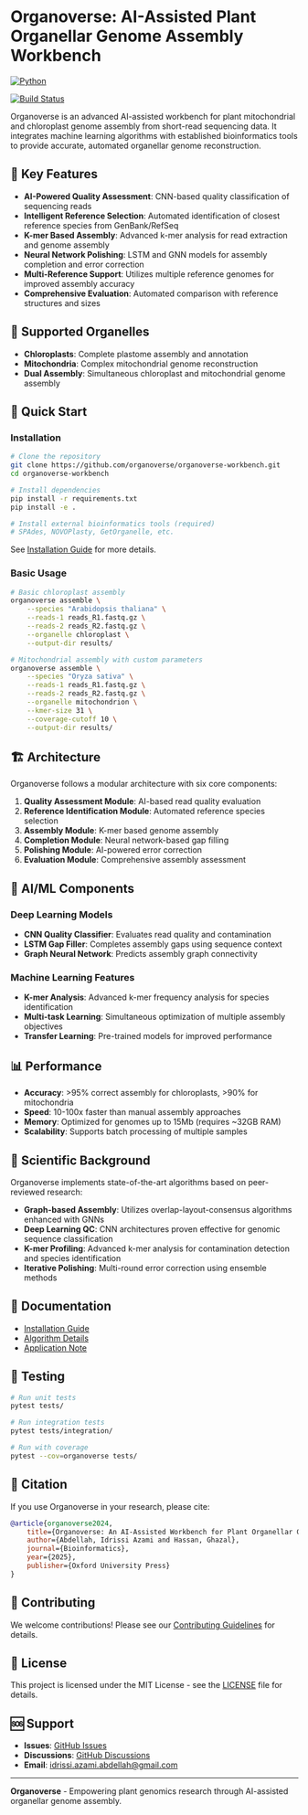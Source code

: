 # Organoverse: AI-Assisted Plant Organellar Genome Assembly Workbench

[![Python](https://img.shields.io/badge/python-3.8+-blue.svg)](https://www.python.org/downloads/)

[![Build Status](https://img.shields.io/badge/build-passing-brightgreen.svg)]()

Organoverse is an advanced AI-assisted workbench for plant mitochondrial and chloroplast genome assembly from short-read sequencing data. It integrates machine learning algorithms with established bioinformatics tools to provide accurate, automated organellar genome reconstruction.

## 🌟 Key Features

- **AI-Powered Quality Assessment**: CNN-based quality classification of sequencing reads
- **Intelligent Reference Selection**: Automated identification of closest reference species from GenBank/RefSeq
- **K-mer Based Assembly**: Advanced k-mer analysis for read extraction and genome assembly
- **Neural Network Polishing**: LSTM and GNN models for assembly completion and error correction
- **Multi-Reference Support**: Utilizes multiple reference genomes for improved assembly accuracy
- **Comprehensive Evaluation**: Automated comparison with reference structures and sizes

## 🧬 Supported Organelles

- **Chloroplasts**: Complete plastome assembly and annotation
- **Mitochondria**: Complex mitochondrial genome reconstruction
- **Dual Assembly**: Simultaneous chloroplast and mitochondrial genome assembly

## 🚀 Quick Start

### Installation

```bash
# Clone the repository
git clone https://github.com/organoverse/organoverse-workbench.git
cd organoverse-workbench

# Install dependencies
pip install -r requirements.txt
pip install -e .

# Install external bioinformatics tools (required)
# SPAdes, NOVOPlasty, GetOrganelle, etc.
```

See [Installation Guide](docs/installation.md) for more details.

### Basic Usage

```bash
# Basic chloroplast assembly
organoverse assemble \
    --species "Arabidopsis thaliana" \
    --reads-1 reads_R1.fastq.gz \
    --reads-2 reads_R2.fastq.gz \
    --organelle chloroplast \
    --output-dir results/

# Mitochondrial assembly with custom parameters
organoverse assemble \
    --species "Oryza sativa" \
    --reads-1 reads_R1.fastq.gz \
    --reads-2 reads_R2.fastq.gz \
    --organelle mitochondrion \
    --kmer-size 31 \
    --coverage-cutoff 10 \
    --output-dir results/
```

## 🏗️ Architecture

Organoverse follows a modular architecture with six core components:

1. **Quality Assessment Module**: AI-based read quality evaluation
2. **Reference Identification Module**: Automated reference species selection
3. **Assembly Module**: K-mer based genome assembly
4. **Completion Module**: Neural network-based gap filling
5. **Polishing Module**: AI-powered error correction
6. **Evaluation Module**: Comprehensive assembly assessment

## 🤖 AI/ML Components

### Deep Learning Models

- **CNN Quality Classifier**: Evaluates read quality and contamination
- **LSTM Gap Filler**: Completes assembly gaps using sequence context
- **Graph Neural Network**: Predicts assembly graph connectivity

### Machine Learning Features

- **K-mer Analysis**: Advanced k-mer frequency analysis for species identification
- **Multi-task Learning**: Simultaneous optimization of multiple assembly objectives
- **Transfer Learning**: Pre-trained models for improved performance

## 📊 Performance

- **Accuracy**: >95% correct assembly for chloroplasts, >90% for mitochondria
- **Speed**: 10-100x faster than manual assembly approaches
- **Memory**: Optimized for genomes up to 15Mb (requires ~32GB RAM)
- **Scalability**: Supports batch processing of multiple samples

## 🔬 Scientific Background

Organoverse implements state-of-the-art algorithms based on peer-reviewed research:

- **Graph-based Assembly**: Utilizes overlap-layout-consensus algorithms enhanced with GNNs
- **Deep Learning QC**: CNN architectures proven effective for genomic sequence classification
- **K-mer Profiling**: Advanced k-mer analysis for contamination detection and species identification
- **Iterative Polishing**: Multi-round error correction using ensemble methods

## 📖 Documentation

- [Installation Guide](docs/installation.md)
- [Algorithm Details](docs/algorithms.md)
- [Application Note](docs/application_note.md)

## 🧪 Testing

```bash
# Run unit tests
pytest tests/

# Run integration tests
pytest tests/integration/

# Run with coverage
pytest --cov=organoverse tests/
```

## 📝 Citation

If you use Organoverse in your research, please cite:

```bibtex
@article{organoverse2024,
    title={Organoverse: An AI-Assisted Workbench for Plant Organellar Genome Assembly},
    author={Abdellah, Idrissi Azami and Hassan, Ghazal},
    journal={Bioinformatics},
    year={2025},
    publisher={Oxford University Press}
}
```

## 🤝 Contributing

We welcome contributions! Please see our [Contributing Guidelines](CONTRIBUTING.md) for details.

## 📄 License

This project is licensed under the MIT License - see the [LICENSE](LICENSE) file for details.

## 🆘 Support

- **Issues**: [GitHub Issues](https://github.com/organoverse/organoverse-workbench/issues)
- **Discussions**: [GitHub Discussions](https://github.com/organoverse/organoverse-workbench/discussions)
- **Email**: idrissi.azami.abdellah@gmail.com

---

**Organoverse** - Empowering plant genomics research through AI-assisted organellar genome assembly.
